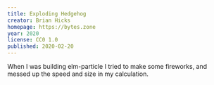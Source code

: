 ```yaml
---
title: Exploding Hedgehog
creator: Brian Hicks
homepage: https://bytes.zone
year: 2020
license: CC0 1.0
published: 2020-02-20
---
```


When I was building elm-particle I tried to make some fireworks, and messed up the speed and size in my
calculation.
